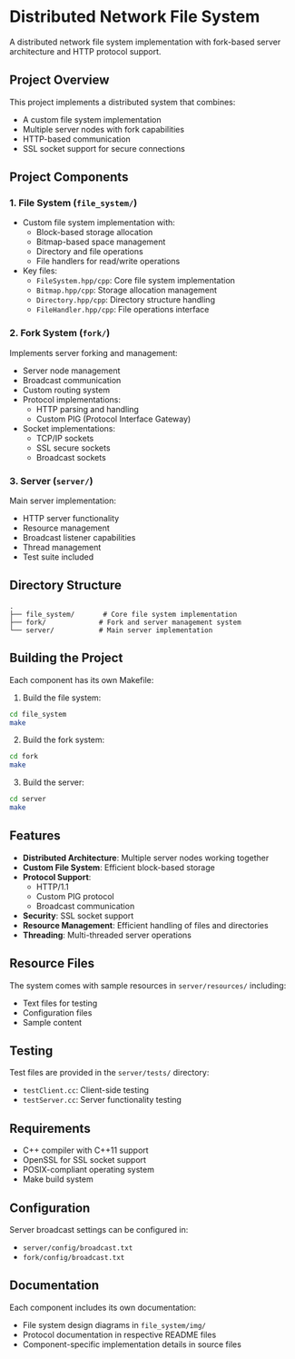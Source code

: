 # Distributed Network File System

A distributed network file system implementation with fork-based server architecture and HTTP protocol support.

## Project Overview

This project implements a distributed system that combines:
- A custom file system implementation
- Multiple server nodes with fork capabilities
- HTTP-based communication
- SSL socket support for secure connections

## Project Components

### 1. File System (`file_system/`)
- Custom file system implementation with:
  - Block-based storage allocation
  - Bitmap-based space management
  - Directory and file operations
  - File handlers for read/write operations
- Key files:
  - `FileSystem.hpp/cpp`: Core file system implementation
  - `Bitmap.hpp/cpp`: Storage allocation management
  - `Directory.hpp/cpp`: Directory structure handling
  - `FileHandler.hpp/cpp`: File operations interface

### 2. Fork System (`fork/`)
Implements server forking and management:
- Server node management
- Broadcast communication
- Custom routing system
- Protocol implementations:
  - HTTP parsing and handling
  - Custom PIG (Protocol Interface Gateway)
- Socket implementations:
  - TCP/IP sockets
  - SSL secure sockets
  - Broadcast sockets

### 3. Server (`server/`)
Main server implementation:
- HTTP server functionality
- Resource management
- Broadcast listener capabilities
- Thread management
- Test suite included

## Directory Structure
```
.
├── file_system/       # Core file system implementation
├── fork/             # Fork and server management system
└── server/           # Main server implementation
```

## Building the Project

Each component has its own Makefile:

1. Build the file system:
```bash
cd file_system
make
```

2. Build the fork system:
```bash
cd fork
make
```

3. Build the server:
```bash
cd server
make
```

## Features

- **Distributed Architecture**: Multiple server nodes working together
- **Custom File System**: Efficient block-based storage
- **Protocol Support**: 
  - HTTP/1.1
  - Custom PIG protocol
  - Broadcast communication
- **Security**: SSL socket support
- **Resource Management**: Efficient handling of files and directories
- **Threading**: Multi-threaded server operations

## Resource Files

The system comes with sample resources in `server/resources/` including:
- Text files for testing
- Configuration files
- Sample content

## Testing

Test files are provided in the `server/tests/` directory:
- `testClient.cc`: Client-side testing
- `testServer.cc`: Server functionality testing

## Requirements

- C++ compiler with C++11 support
- OpenSSL for SSL socket support
- POSIX-compliant operating system
- Make build system

## Configuration

Server broadcast settings can be configured in:
- `server/config/broadcast.txt`
- `fork/config/broadcast.txt`

## Documentation

Each component includes its own documentation:
- File system design diagrams in `file_system/img/`
- Protocol documentation in respective README files
- Component-specific implementation details in source files
